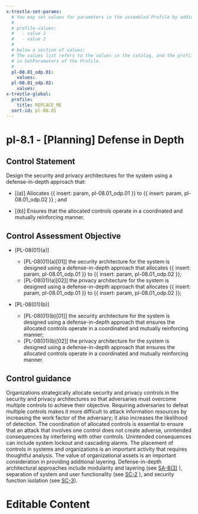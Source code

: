 ```yaml
---
x-trestle-set-params:
  # You may set values for parameters in the assembled Profile by adding
  #
  # profile-values:
  #   - value 1
  #   - value 2
  #
  # below a section of values:
  # The values list refers to the values in the catalog, and the profile-values represent values
  # in SetParameters of the Profile.
  #
  pl-08.01_odp.01:
    values:
  pl-08.01_odp.02:
    values:
x-trestle-global:
  profile:
    title: REPLACE_ME
  sort-id: pl-08.01
---
```


# pl-8.1 - \[Planning\] Defense in Depth

## Control Statement

Design the security and privacy architectures for the system using a defense-in-depth approach that:

- \[(a)\] Allocates {{ insert: param, pl-08.01_odp.01 }} to {{ insert: param, pl-08.01_odp.02 }} ; and

- \[(b)\] Ensures that the allocated controls operate in a coordinated and mutually reinforcing manner.

## Control Assessment Objective

- \[PL-08(01)(a)\]

  - \[PL-08(01)(a)[01]\] the security architecture for the system is designed using a defense-in-depth approach that allocates {{ insert: param, pl-08.01_odp.01 }} to {{ insert: param, pl-08.01_odp.02 }};
  - \[PL-08(01)(a)[02]\] the privacy architecture for the system is designed using a defense-in-depth approach that allocates {{ insert: param, pl-08.01_odp.01 }} to {{ insert: param, pl-08.01_odp.02 }};

- \[PL-08(01)(b)\]

  - \[PL-08(01)(b)[01]\] the security architecture for the system is designed using a defense-in-depth approach that ensures the allocated controls operate in a coordinated and mutually reinforcing manner;
  - \[PL-08(01)(b)[02]\] the privacy architecture for the system is designed using a defense-in-depth approach that ensures the allocated controls operate in a coordinated and mutually reinforcing manner.

## Control guidance

Organizations strategically allocate security and privacy controls in the security and privacy architectures so that adversaries must overcome multiple controls to achieve their objective. Requiring adversaries to defeat multiple controls makes it more difficult to attack information resources by increasing the work factor of the adversary; it also increases the likelihood of detection. The coordination of allocated controls is essential to ensure that an attack that involves one control does not create adverse, unintended consequences by interfering with other controls. Unintended consequences can include system lockout and cascading alarms. The placement of controls in systems and organizations is an important activity that requires thoughtful analysis. The value of organizational assets is an important consideration in providing additional layering. Defense-in-depth architectural approaches include modularity and layering (see [SA-8(3)](#sa-8.3) ), separation of system and user functionality (see [SC-2](#sc-2) ), and security function isolation (see [SC-3](#sc-3)).

# Editable Content

<!-- Make additions and edits below -->
<!-- The above represents the contents of the control as received by the profile, prior to additions. -->
<!-- If the profile makes additions to the control, they will appear below. -->
<!-- The above markdown may not be edited but you may edit the content below, and/or introduce new additions to be made by the profile. -->
<!-- If there is a yaml header at the top, parameter values may be edited. Use --set-parameters to incorporate the changes during assembly. -->
<!-- The content here will then replace what is in the profile for this control, after running profile-assemble. -->
<!-- The current profile has no added parts for this control, but you may add new ones here. -->
<!-- Each addition must have a heading either of the form ## Control my_addition_name -->
<!-- or ## Part a. (where the a. refers to one of the control statement labels.) -->
<!-- "## Control" parts are new parts added after the statement part. -->
<!-- "## Part" parts are new parts added into the top-level statement part with that label. -->
<!-- Subparts may be added with nested hash levels of the form ### My Subpart Name -->
<!-- underneath the parent ## Control or ## Part being added -->
<!-- See https://ibm.github.io/compliance-trestle/tutorials/ssp_profile_catalog_authoring/ssp_profile_catalog_authoring for guidance. -->

